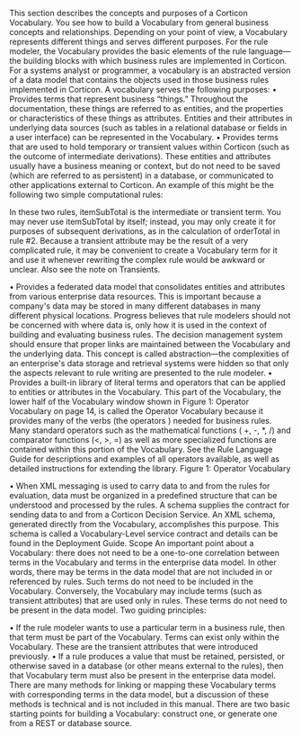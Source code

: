 This section describes the concepts and purposes of a Corticon Vocabulary. You see how to build a Vocabulary from general business concepts and relationships.
Depending on your point of view, a Vocabulary represents different things and serves different purposes. For the rule modeler, the Vocabulary provides the basic elements of the rule language—the building blocks with which business rules are implemented in Corticon. For a systems analyst or programmer, a vocabulary is an abstracted version of a data model that contains the objects used in those business rules implemented in Corticon.
A vocabulary serves the following purposes:
•	Provides terms that represent business “things.” Throughout the documentation, these things are referred to as entities, and the properties or characteristics of these things as attributes. Entities and their attributes in underlying data sources (such as tables in a relational database or fields in a user interface) can be represented in the Vocabulary.
•	Provides terms that are used to hold temporary or transient values within Corticon (such as the outcome of intermediate derivations). These entities and attributes usually have a business meaning or context, but do not need to be saved (which are referred to as persistent) in a database, or communicated to other applications external to Corticon. An example of this might be the following two simple computational rules:

In these two rules, itemSubTotal is the intermediate or transient term. You may never use itemSubTotal by itself; instead, you may only create it for purposes of subsequent derivations, as in the calculation of orderTotal in rule #2. Because a transient attribute may be the result of a very complicated rule, it may be convenient to create a Vocabulary term for it and use it whenever rewriting the complex rule would be awkward or unclear. Also see the note on Transients.
 

•	Provides a federated data model that consolidates entities and attributes from various enterprise data resources. This is important because a company's data may be stored in many different databases in many different physical locations. Progress believes that rule modelers should not be concerned with where data is, only how it is used in the context of building and evaluating business rules. The decision management system should ensure that proper links are maintained between the Vocabulary and the underlying data. This concept is called abstraction—the complexities of an enterprise's data storage and retrieval systems were hidden so that only the aspects relevant to rule writing are presented to the rule modeler.
•	Provides a built-in library of literal terms and operators that can be applied to entities or attributes in the Vocabulary. This part of the Vocabulary, the lower half of the Vocabulary window shown in Figure 1: Operator Vocabulary on page 14, is called the Operator Vocabulary because it provides many of the verbs (the operators ) needed for business rules. Many standard operators such as the mathematical functions ( +, -,
*, /) and comparator functions (<, >, =) as well as more specialized functions are contained within this portion of the Vocabulary. See the Rule Language Guide for descriptions and examples of all operators available, as well as detailed instructions for extending the library.
Figure 1: Operator Vocabulary


•	When XML messaging is used to carry data to and from the rules for evaluation, data must be organized in a predefined structure that can be understood and processed by the rules. A schema supplies the contract for sending data to and from a Corticon Decision Service. An XML schema, generated directly from the Vocabulary, accomplishes this purpose. This schema is called a Vocabulary-Level service contract and details can be found in the Deployment Guide.
Scope
An important point about a Vocabulary: there does not need to be a one-to-one correlation between terms in the Vocabulary and terms in the enterprise data model. In other words, there may be terms in the data model that are not included in or referenced by rules. Such terms do not need to be included in the Vocabulary.
Conversely, the Vocabulary may include terms (such as transient attributes) that are used only in rules. These terms do not need to be present in the data model. Two guiding principles:
 

•	If the rule modeler wants to use a particular term in a business rule, then that term must be part of the Vocabulary. Terms can exist only within the Vocabulary. These are the transient attributes that were introduced previously.
•	If a rule produces a value that must be retained, persisted, or otherwise saved in a database (or other means external to the rules), then that Vocabulary term must also be present in the enterprise data model. There are many methods for linking or mapping these Vocabulary terms with corresponding terms in the data model, but a discussion of these methods is technical and is not included in this manual.
There are two basic starting points for building a Vocabulary: construct one, or generate one from a REST or database source.

